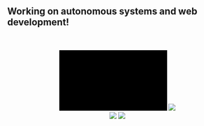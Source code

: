 ## Working on autonomous systems and web development!
<br />
<br />
<div align="center">
  <div class="row">
    <img src="https://github.com/winstxnhdw/AutoCarROS/blob/master/resources/gifs/1.gif?raw=true" width="49%" />
    <img src="https://github.com/winstxnhdw/AutoCarROS/blob/master/resources/gifs/2.gif?raw=true" width="49%" /> 
  </div>
  <div class="row">
    <img src="https://github.com/winstxnhdw/AutoCarROS/blob/master/resources/gifs/3.gif?raw=true" width="49%" />
    <img src="https://github.com/winstxnhdw/AutoCarROS/blob/master/resources/gifs/4.gif?raw=true" width="49%" /> 
  </div>
</div>
